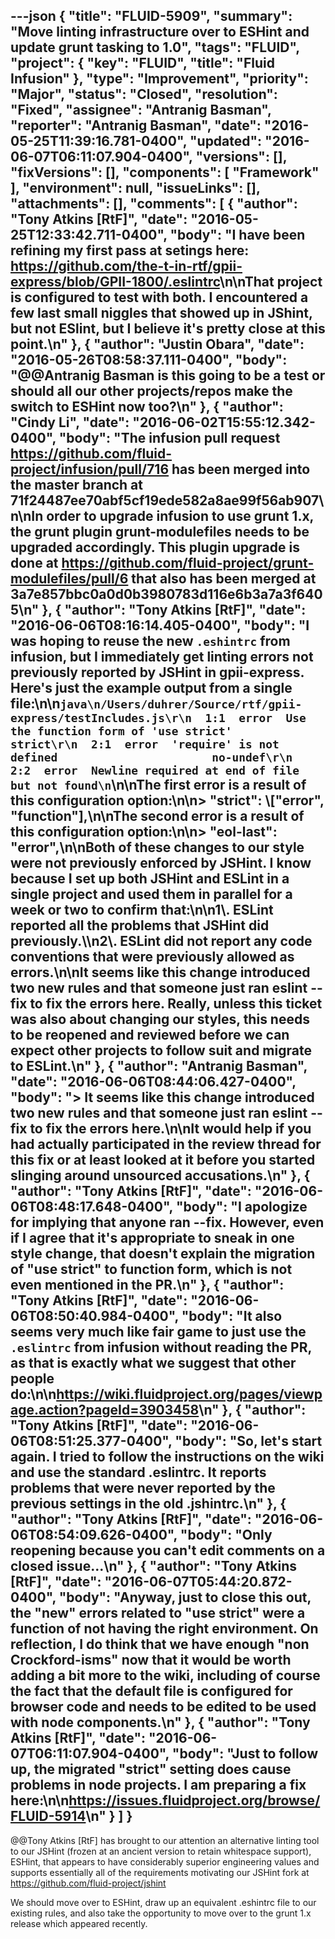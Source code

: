 ---json
{
  "title": "FLUID-5909",
  "summary": "Move linting infrastructure over to ESHint and update grunt tasking to 1.0",
  "tags": "FLUID",
  "project": {
    "key": "FLUID",
    "title": "Fluid Infusion"
  },
  "type": "Improvement",
  "priority": "Major",
  "status": "Closed",
  "resolution": "Fixed",
  "assignee": "Antranig Basman",
  "reporter": "Antranig Basman",
  "date": "2016-05-25T11:39:16.781-0400",
  "updated": "2016-06-07T06:11:07.904-0400",
  "versions": [],
  "fixVersions": [],
  "components": [
    "Framework"
  ],
  "environment": null,
  "issueLinks": [],
  "attachments": [],
  "comments": [
    {
      "author": "Tony Atkins [RtF]",
      "date": "2016-05-25T12:33:42.711-0400",
      "body": "I have been refining my first pass at setings here:  <https://github.com/the-t-in-rtf/gpii-express/blob/GPII-1800/.eslintrc>\n\nThat project is configured to test with both.  I encountered a few last small niggles that showed up in JShint, but not ESlint, but I believe it's pretty close at this point.\n"
    },
    {
      "author": "Justin Obara",
      "date": "2016-05-26T08:58:37.111-0400",
      "body": "@@Antranig Basman is this going to be a test or should all our other projects/repos make the switch to ESHint now too?\n"
    },
    {
      "author": "Cindy Li",
      "date": "2016-06-02T15:55:12.342-0400",
      "body": "The infusion pull request <https://github.com/fluid-project/infusion/pull/716> has been merged into the master branch at 71f24487ee70abf5cf19ede582a8ae99f56ab907\n\nIn order to upgrade infusion to use grunt 1.x, the grunt plugin grunt-modulefiles needs to be upgraded accordingly. This plugin upgrade is done at <https://github.com/fluid-project/grunt-modulefiles/pull/6> that also has been merged at 3a7e857bbc0a0d0b3980783d116e6b3a7a3f6405\n"
    },
    {
      "author": "Tony Atkins [RtF]",
      "date": "2016-06-06T08:16:14.405-0400",
      "body": "I was hoping to reuse the new `.eshintrc` from infusion, but I immediately get linting errors not previously reported by JSHint in gpii-express.  Here's just the example output from a single file:\n\n```java\n/Users/duhrer/Source/rtf/gpii-express/testIncludes.js\r\n  1:1  error  Use the function form of 'use strict'          strict\r\n  2:1  error  'require' is not defined                       no-undef\r\n  2:2  error  Newline required at end of file but not found\n```\n\nThe first error is a result of this configuration option:\n\n> \"strict\": \\[\"error\", \"function\"],\n\nThe second error is a result of this configuration option:\n\n> \"eol-last\": \"error\",\n\nBoth of these changes to our style were not previously enforced by JSHint.  I know because I set up both JSHint and ESLint in a single project and used them in parallel for a week or two to confirm that:\n\n1\\. ESLint reported all the problems that JSHint did previously.\\\n2\\. ESLint did not report any code conventions that were previously allowed as errors.\n\nIt seems like this change introduced two new rules and that someone just ran eslint --fix to fix the errors here.  Really, unless this ticket was also about changing our styles, this needs to be reopened and reviewed before we can expect other projects to follow suit and migrate to ESLint.\n"
    },
    {
      "author": "Antranig Basman",
      "date": "2016-06-06T08:44:06.427-0400",
      "body": "> It seems like this change introduced two new rules and that someone just ran eslint --fix to fix the errors here.\n\nIt would help if you had actually participated in the review thread for this fix or at least looked at it before you started slinging around unsourced accusations.\n"
    },
    {
      "author": "Tony Atkins [RtF]",
      "date": "2016-06-06T08:48:17.648-0400",
      "body": "I apologize for implying that anyone ran --fix.  However, even if I agree that it's appropriate to sneak in one style change, that doesn't explain the migration of \"use strict\" to function form, which is not even mentioned in the PR.\n"
    },
    {
      "author": "Tony Atkins [RtF]",
      "date": "2016-06-06T08:50:40.984-0400",
      "body": "It also seems very much like fair game to just use the `.eslintrc` from infusion without reading the PR, as that is exactly what we suggest that other people do:\n\n<https://wiki.fluidproject.org/pages/viewpage.action?pageId=3903458>\n"
    },
    {
      "author": "Tony Atkins [RtF]",
      "date": "2016-06-06T08:51:25.377-0400",
      "body": "So, let's start again.  I tried to follow the instructions on the wiki and use the standard .eslintrc.  It reports problems that were never reported by the previous settings in the old .jshintrc.\n"
    },
    {
      "author": "Tony Atkins [RtF]",
      "date": "2016-06-06T08:54:09.626-0400",
      "body": "Only reopening because you can't edit comments on a closed issue...\n"
    },
    {
      "author": "Tony Atkins [RtF]",
      "date": "2016-06-07T05:44:20.872-0400",
      "body": "Anyway, just to close this out, the \"new\" errors related to \"use strict\" were a function of not having the right environment.  On reflection, I do think that we have enough \"non Crockford-isms\" now that it would be worth adding a bit more to the wiki, including of course the fact that the default file is configured for browser code and needs to be edited to be used with node components.\n"
    },
    {
      "author": "Tony Atkins [RtF]",
      "date": "2016-06-07T06:11:07.904-0400",
      "body": "Just to follow up, the migrated \"strict\" setting does cause problems in node projects. I am preparing a fix here:\n\n<https://issues.fluidproject.org/browse/FLUID-5914>\n"
    }
  ]
}
---
@@Tony Atkins \[RtF] has brought to our attention an alternative linting tool to our JSHint (frozen at an ancient version to retain whitespace support), ESHint, that appears to have considerably superior engineering values and supports essentially all of the requirements motivating our JSHint fork at <https://github.com/fluid-project/jshint>

We should move over to ESHint, draw up an equivalent .eshintrc file to our existing rules, and also take the opportunity to move over to the grunt 1.x release which appeared recently.

        